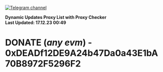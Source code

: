 [![Telegram channel](https://img.shields.io/endpoint?url=https://runkit.io/damiankrawczyk/telegram-badge/branches/master?url=https://t.me/n4z4v0d)](https://t.me/n4z4v0d) 

**Dynamic Updates Proxy List with Proxy Checker**  
**Last Updated: 17.12.23 00:49**

# DONATE (_any evm_) - 0xDEADf12DE9A24b47Da0a43E1bA70B8972F5296F2
